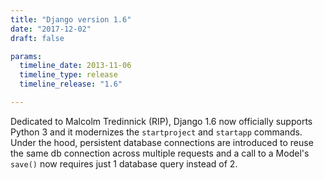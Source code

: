 ```yaml
---
title: "Django version 1.6"
date: "2017-12-02"
draft: false

params:
  timeline_date: 2013-11-06
  timeline_type: release
  timeline_release: "1.6"

---
```


Dedicated to Malcolm Tredinnick (RIP), Django 1.6 now officially supports Python 3 and it modernizes the `startproject` and `startapp` commands. Under the hood, persistent database connections are introduced to reuse the same db connection across multiple requests and a call to a Model's `save()` now requires just 1 database query instead of 2.
